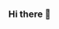 ### Hi there 👋

<!--
**O-O-wl/O-O-wl** is a ✨ _special_ ✨ repository because its `README.md` (this file) appears on your GitHub profile.

Here are some ideas to get you started:

- 🔭 I’m currently working on @myrealtrip ✈️
- 🌱 I’m currently learning iOS📱
- 📫 How to reach me: 
  - 📩 email: o.o.wl.soft@gmail.com
  - 🧑‍💻 github: https://github.com/O-O-wl
  - 📇 linkedin: https://www.linkedin.com/in/동영-이-747b51199/

[![Anurag's github stats](https://github-readme-stats.vercel.app/api?username=O-O-wl)](https://github.com/anuraghazra/github-readme-stats)
